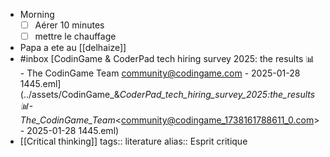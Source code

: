 - Morning
  * [ ] Aérer 10 minutes
  * [ ] mettre le chauffage
- Papa a ete au [[delhaize]]
- #inbox [CodinGame & CoderPad tech hiring survey 2025: the results 📊 - The CodinGame Team <community@codingame.com> - 2025-01-28 1445.eml](../assets/CodinGame_&_CoderPad_tech_hiring_survey_2025:_the_results_📊_-_The_CodinGame_Team_<community@codingame_1738161788611_0.com> - 2025-01-28 1445.eml)
- [[Critical thinking]]
  tags:: literature
  alias:: Esprit critique